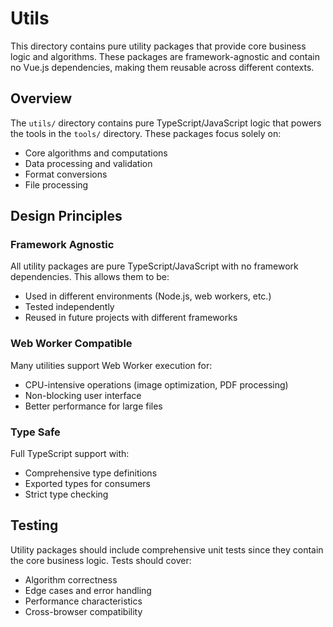 # Utils

This directory contains pure utility packages that provide core business logic and algorithms. These packages are framework-agnostic and contain no Vue.js dependencies, making them reusable across different contexts.

## Overview

The `utils/` directory contains pure TypeScript/JavaScript logic that powers the tools in the `tools/` directory. These packages focus solely on:

- Core algorithms and computations
- Data processing and validation
- Format conversions
- File processing

## Design Principles

### Framework Agnostic

All utility packages are pure TypeScript/JavaScript with no framework dependencies. This allows them to be:

- Used in different environments (Node.js, web workers, etc.)
- Tested independently
- Reused in future projects with different frameworks

### Web Worker Compatible

Many utilities support Web Worker execution for:

- CPU-intensive operations (image optimization, PDF processing)
- Non-blocking user interface
- Better performance for large files

### Type Safe

Full TypeScript support with:

- Comprehensive type definitions
- Exported types for consumers
- Strict type checking

## Testing

Utility packages should include comprehensive unit tests since they contain the core business logic. Tests should cover:

- Algorithm correctness
- Edge cases and error handling
- Performance characteristics
- Cross-browser compatibility
